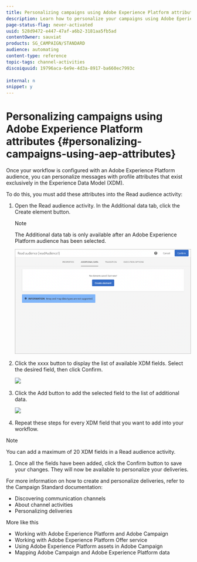 ```yaml
---
title: Personalizing campaigns using Adobe Experience Platform attributes
description: Learn how to personalize your campaigns using Adobe Eperience Platform attributes.
page-status-flag: never-activated
uuid: 528d9472-e447-47af-a6b2-3181aa5fb5ad
contentOwner: sauviat
products: SG_CAMPAIGN/STANDARD
audience: automating
content-type: reference
topic-tags: channel-activities
discoiquuid: 19796aca-6e9e-4d3a-8917-ba660ec7993c

internal: n
snippet: y
---
```


# Personalizing campaigns using Adobe Experience Platform attributes {#personalizing-campaigns-using-aep-attributes}

Once your workflow is configured with an Adobe Experience Platform audience, you can personalize messages with profile attributes that exist exclusively in the Experience Data Model (XDM).

To do this, you must add these attributes into the Read audience activity:

1. Open the Read audience activity. In the Additional data tab, click the Create element button.

    >[!NOTE]
    >
    >The Additional data tab is only available after an Adobe Experience Platform audience has been selected.

    ![](assets/aep_wkf_readaudience_attributes.png)

1. Click the xxxx button to display the list of available XDM fields. Select the desired field, then click Confirm.

    ![](assets/aep_wkf_readaudience_perso1)

1. Click the Add button to add the selected field to the list of additional data.

    ![](assets/aep_wkf_readaudience_perso1)

1. Repeat these steps for every XDM field that you want to add into your workflow.

>[!NOTE]
>
>You can add a maximum of 20 XDM fields in a Read audience activity.

1. Once all the fields have been added, click the Confirm button to save your changes. They will now be available to personalize your deliveries.

For more information on how to create and personalize deliveries, refer to the Campaign Standard documentation:

* Discovering communication channels
* About channel activities
* Personalizing deliveries

More like this

* Working with Adobe Experience Platform and Adobe Campaign
* Working with Adobe Experience Platform Offer service
* Using Adobe Experience Platform assets in Adobe Campaign
* Mapping Adobe Campaign and Adobe Experience Platform data
